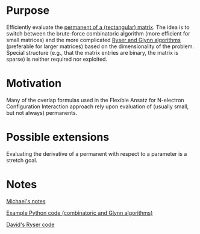# Purpose

Efficiently evaluate the [permanent of a (rectangular) matrix](https://en.wikipedia.org/wiki/Permanent_(mathematics)). The idea is to switch between the brute-force combinatoric algorithm (more efficient for small matrices) and the more complicated [Ryser and Glynn algorithms](https://en.wikipedia.org/wiki/Computing_the_permanent) (preferable for larger matrices) based on the dimensionality of the problem. Special structure (e.g., that the matrix entries are binary, the matrix is sparse) is neither required nor exploited.

# Motivation

Many of the overlap formulas used in the Flexible Ansatz for N-electron Configuration Interaction approach rely upon evaluation of (usually small, but not always) permanents.

# Possible extensions

Evaluating the derivative of a permanent with respect to a parameter is a stretch goal.

# Notes

[Michael's notes](docs/main.pdf?raw=true)

[Example Python code (combinatoric and Glynn algorithms)](example.py)

[David's Ryser code](https://github.com/QuantumElephant/fanpy/blob/master/wfns/backend/math_tools.py)

